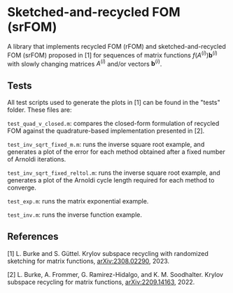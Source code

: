 # Sketched-and-recycled FOM (srFOM) 

A library that implements recycled FOM (rFOM) and sketched-and-recycled FOM (srFOM) proposed in [1] for sequences of matrix functions $f(A^{(i)})\mathbf{b}^{(i)}$ with slowly changing matrices $A^{(i)}$ and/or vectors $\mathbf{b}^{(i)}$.

## Tests
All test scripts used to generate the plots in [1] can be found in the "tests" folder. These files are:

`test_quad_v_closed.m`: compares the closed-form formulation of recycled FOM against the quadrature-based implementation 
presented in [2].

`test_inv_sqrt_fixed_m.m`: runs the inverse square root example, and generates a plot of the error for each method  obtained after a fixed number of Arnoldi iterations.

`test_inv_sqrt_fixed_reltol.m`: runs the inverse square root example, and generates a plot of the Arnoldi cycle length required for each method to converge.

`test_exp.m`: runs the matrix exponential example.

`test_inv.m`: runs the inverse function example.

## References
[1] L. Burke and S. Güttel. Krylov subspace recycling with randomized sketching for matrix functions, [arXiv:2308.02290](https://arxiv.org/abs/2308.02290),  2023.

[2]  L. Burke, A. Frommer, G. Ramirez-Hidalgo, and K. M. Soodhalter. Krylov subspace recycling for matrix functions,
[arXiv:2209.14163](https://arxiv.org/abs/2209.14163), 2022.

